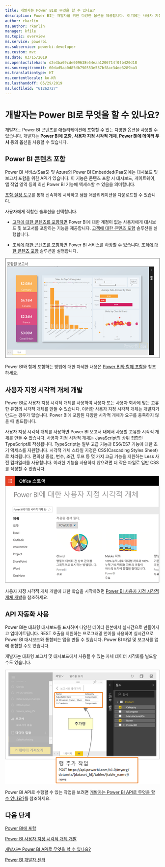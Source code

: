 ```yaml
---
title: 개발자는 Power BI로 무엇을 할 수 있나요?
description: Power BI는 개발자를 위한 다양한 옵션을 제공합니다. 여기에는 사용자 지정 시각적 개체에서 스트리밍 데이터 세트에 이르는 다양한 옵션이 포함됩니다.
author: rkarlin
ms.author: rkarlin
manager: kfile
ms.topic: overview
ms.service: powerbi
ms.subservice: powerbi-developer
ms.custom: mvc
ms.date: 03/15/2019
ms.openlocfilehash: d2e3ba69cde609638e54eaa1206714f0fb420d18
ms.sourcegitcommit: 60dad5aa0d85db790553e537bf8ac34ee3289ba3
ms.translationtype: HT
ms.contentlocale: ko-KR
ms.lasthandoff: 05/29/2019
ms.locfileid: "61262727"
---
```

# <a name="what-can-developers-do-with-power-bi"></a>개발자는 Power BI로 무엇을 할 수 있나요?

개발자는 Power BI 콘텐츠를 애플리케이션에 포함할 수 있는 다양한 옵션을 사용할 수 있습니다. 개발자는 **Power BI에 포함**, **사용자 지정 시각적 개체**, **Power BI에 데이터 푸시** 등의 옵션을 사용할 수 있습니다.

## <a name="embedding-power-bi-content"></a>Power BI 콘텐츠 포함

Power BI 서비스(SaaS) 및 Azure의 Power BI Embedded(PaaS)에는 대시보드 및 보고서 포함을 위한 API가 있습니다. 이 기능은 콘텐츠 포함 시 대시보드, 게이트웨이, 앱 작업 영역 등의 최신 Power BI 기능에 액세스할 수 있음을 의미합니다.

[포함 설정 도구](https://aka.ms/embedsetup)를 통해 신속하게 시작하고 샘플 애플리케이션을 다운로드할 수 있습니다.

사용자에게 적합한 솔루션을 선택합니다.

* [고객에 대한 콘텐츠를 포함하면](embedding.md#embedding-for-your-customers) Power BI에 대한 계정이 없는 사용자에게 대시보드 및 보고서를 포함하는 기능을 제공합니다. [고객에 대한 콘텐츠 포함](https://aka.ms/embedsetup/AppOwnsData) 솔루션을 실행합니다.

* [조직에 대한 콘텐츠를 포함하면](embedding.md#embedding-for-your-organization) Power BI 서비스를 확장할 수 있습니다. [조직에 대한 콘텐츠 포함](https://aka.ms/embedsetup/UserOwnsData) 솔루션을 실행합니다.

![PBIE 샘플](media/what-can-you-do/what-can-you-do-02.png)

Power BI와 함께 포함하는 방법에 대한 자세한 내용은 [Power BI와 함께 포함](embedding.md)을 참조하세요.

## <a name="developing-custom-visuals"></a>사용자 지정 시각적 개체 개발

Power BI로 사용자 지정 시각적 개체를 사용하여 사용자 또는 사용자 회사에 맞는 고유한 유형의 시각적 개체를 만들 수 있습니다. 이러한 사용자 지정 시각적 개체는 개발자가 만드는 경우가 많습니다. Power BI에 포함된 다양한 시각적 개체가 요구를 충족하지 않을 때 빌드됩니다.

사용자 지정 시각적 개체를 사용하면 Power BI 보고서 내에서 사용할 고유한 시각적 개체를 만들 수 있습니다. 사용자 지정 시각적 개체는 JavaScript의 상위 집합인 TypeScript로 작성됩니다. TypeScript는 일부 고급 기능과 ES6/ES7 기능에 대한 초기 액세스를 지원합니다. 시각적 개체 스타일 지정은 CSS(Cascading Styles Sheet)로 처리됩니다. 편의상 중첩, 변수, 조건, 루프 등 몇 가지 고급 기능을 지원하는 Less 사전 컴파일러를 사용합니다. 이러한 기능을 사용하지 않으려면 더 작은 파일로 일반 CSS를 작성할 수 있습니다.

![CV 샘플](media/what-can-you-do/powerbi-custom-visual-store.png)

사용자 지정 시각적 개체 개발에 대한 학습을 시작하려면 [Power BI 사용자 지정 시각적 개체 개발](custom-visual-develop-tutorial.md)을 참조하세요.

## <a name="using-api-automation"></a>API 자동화 사용

Power BI는 대화형 대시보드를 표시하며 다양한 데이터 원본에서 실시간으로 만들어지고 업데이트됩니다. REST 호출을 지원하는 프로그래밍 언어를 사용하여 실시간으로 Power BI 대시보드와 통합되는 앱을 만들 수 있습니다. Power BI 타일 및 보고서를 앱에 통합할 수도 있습니다.

개발자는 대화형 보고서 및 대시보드에서 사용될 수 있는 자체 데이터 시각화를 빌드할 수도 있습니다.

![데이터 푸시 샘플](media/what-can-you-do/powerbi-push-data.png)

Power BI API로 수행할 수 있는 작업을 보려면 [개발자는 Power BI API로 무엇을 할 수 있나요?](overview-of-power-bi-rest-api.md)를 참조하세요.

## <a name="next-steps"></a>다음 단계

[Power BI에 포함](embedding.md)  

[Power BI 사용자 지정 시각적 개체 개발](https://microsoft.github.io/PowerBI-visuals/docs/step-by-step-lab/developing-a-power-bi-custom-visual/)

[개발자는 Power BI API로 무엇을 할 수 있나요?](overview-of-power-bi-rest-api.md)

[Power BI 개발자 센터](https://powerbi.microsoft.com/developers/)